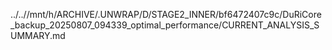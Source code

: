 ../..//mnt/h/ARCHIVE/.UNWRAP/D/STAGE2_INNER/bf6472407c9c/DuRiCore_backup_20250807_094339_optimal_performance/CURRENT_ANALYSIS_SUMMARY.md